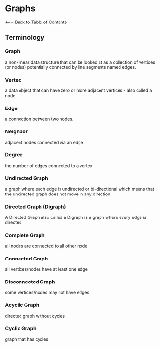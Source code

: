 # Graphs

[<=== Back to Table of Contents](https://peterjstaker.github.io/reading-notes/)

## Terminology

### Graph

a non-linear data structure that can be looked at as a collection of vertices (or nodes) potentially connected by line segments named edges.

### Vertex

a data object that can have zero or more adjacent vertices - also called a node

### Edge

a connection between two nodes.

### Neighbor

adjacent nodes connected via an edge

### Degree

the number of edges connected to a vertex

### Undirected Graph

a graph where each edge is undirected or bi-directional which means that the undirected graph does not move in any direction

### Directed Graph (Digraph)

A Directed Graph also called a Digraph is a graph where every edge is directed

### Complete Graph

all nodes are connected to all other node

### Connected Graph

all vertices/nodes have at least one edge

### Disconnected Graph

some vertices/nodes may not have edges

### Acyclic Graph

directed graph without cycles

### Cyclic Graph

graph that has cycles
